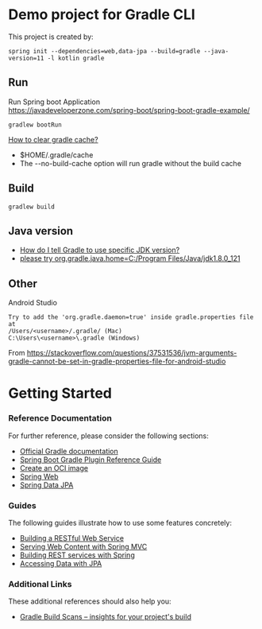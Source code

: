 # Demo project for Gradle CLI
This project is created by:
```
spring init --dependencies=web,data-jpa --build=gradle --java-version=11 -l kotlin gradle
```

## Run

Run Spring boot Application  
https://javadeveloperzone.com/spring-boot/spring-boot-gradle-example/

```
gradlew bootRun
```

[How to clear gradle cache?](https://stackoverflow.com/questions/23025433/how-to-clear-gradle-cache)
- $HOME/.gradle/cache
- The --no-build-cache option will run gradle without the build cache

## Build
```
gradlew build
```

## Java version

- [How do I tell Gradle to use specific JDK version?](https://stackoverflow.com/questions/18487406/how-do-i-tell-gradle-to-use-specific-jdk-version)
- [please try org.gradle.java.home=C:/Program Files/Java/jdk1.8.0_121](https://stackoverflow.com/questions/42080335/cant-set-a-windows-based-path-in-gradle-properties)



## Other

Android Studio
```
Try to add the 'org.gradle.daemon=true' inside gradle.properties file at
/Users/<username>/.gradle/ (Mac)
C:\Users\<username>\.gradle (Windows)
```
From <https://stackoverflow.com/questions/37531536/jvm-arguments-gradle-cannot-be-set-in-gradle-properties-file-for-android-studio>

# Getting Started

### Reference Documentation
For further reference, please consider the following sections:

* [Official Gradle documentation](https://docs.gradle.org)
* [Spring Boot Gradle Plugin Reference Guide](https://docs.spring.io/spring-boot/docs/2.5.4/gradle-plugin/reference/html/)
* [Create an OCI image](https://docs.spring.io/spring-boot/docs/2.5.4/gradle-plugin/reference/html/#build-image)
* [Spring Web](https://docs.spring.io/spring-boot/docs/2.5.4/reference/htmlsingle/#boot-features-developing-web-applications)
* [Spring Data JPA](https://docs.spring.io/spring-boot/docs/2.5.4/reference/htmlsingle/#boot-features-jpa-and-spring-data)

### Guides
The following guides illustrate how to use some features concretely:

* [Building a RESTful Web Service](https://spring.io/guides/gs/rest-service/)
* [Serving Web Content with Spring MVC](https://spring.io/guides/gs/serving-web-content/)
* [Building REST services with Spring](https://spring.io/guides/tutorials/bookmarks/)
* [Accessing Data with JPA](https://spring.io/guides/gs/accessing-data-jpa/)

### Additional Links
These additional references should also help you:

* [Gradle Build Scans – insights for your project's build](https://scans.gradle.com#gradle)

